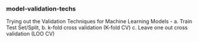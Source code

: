### model-validation-techs

Trying out the Validation Techniques for Machine Learning Models - a. Train Test Set/Split, b. k-fold cross validation (K-fold CV) c. Leave one out cross validation (LOO CV)
